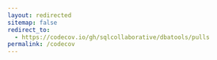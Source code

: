 ```yaml
---
layout: redirected
sitemap: false
redirect_to:
  - https://codecov.io/gh/sqlcollaborative/dbatools/pulls
permalink: /codecov
---
```

